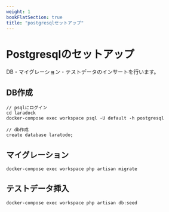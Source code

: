 ```yaml
---
weight: 1
bookFlatSection: true
title: "postgresqlセットアップ"
---
```


# Postgresqlのセットアップ
DB・マイグレーション・テストデータのインサートを行います。

## DB作成
```
// psqlにログイン
cd laradock
docker-compose exec workspace psql -U default -h postgresql

// db作成
create database laratodo;
```

## マイグレーション
```
docker-compose exec workspace php artisan migrate
```

## テストデータ挿入
```
docker-compose exec workspace php artisan db:seed
```
